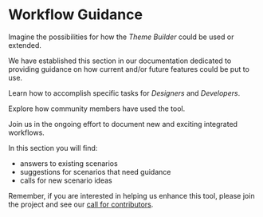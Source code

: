 # Workflow Guidance
Imagine the possibilities for how the *Theme Builder* could be used or extended. 

We have established this section in our documentation dedicated to providing guidance on how current and/or future features could be put to use. 

Learn how to accomplish specific tasks for *Designers* and *Developers*. 

Explore how community members have used the tool.

Join us in the ongoing effort to document new and exciting integrated workflows. 

In this section you will find:

* answers to existing scenarios
* suggestions for scenarios that need guidance
* calls for new scenario ideas

Remember, if you are interested in helping us enhance this tool, please join the project and see our [call for contributors](../contribute/index.md).
